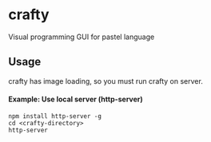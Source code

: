 # crafty
Visual programming GUI for pastel language

## Usage
crafty has image loading, so you must run crafty on server.

#### Example: Use local server (http-server)
```
npm install http-server -g
cd <crafty-directory>
http-server
```
